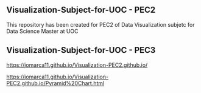 ## Visualization-Subject-for-UOC - PEC2
This repository has been created for PEC2 of Data Visualization subjetc for Data Science Master at UOC

## Visualization-Subject-for-UOC - PEC3

https://jomarca11.github.io/Visualization-PEC2.github.io/

https://jomarca11.github.io/Visualization-PEC2.github.io/Pyramid%20Chart.html

